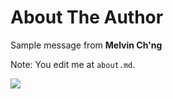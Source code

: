 # About The Author

Sample message from __Melvin Ch'ng__ 

Note: You edit me at `about.md`.

[![](linkedin-icon.png)]([linkedin.com/in/zheng-qu-009b761b1](https://www.linkedin.com/in/realmelvinchng))